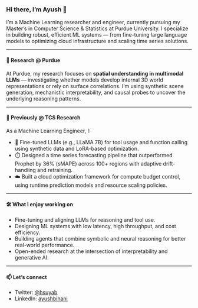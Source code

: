 
### Hi there, I’m Ayush 👋

I’m a Machine Learning researcher and engineer, currently pursuing my Master’s in Computer Science & Statistics at Purdue University. I specialize in building robust, efficient ML systems — from fine-tuning large language models to optimizing cloud infrastructure and scaling time series solutions.

---

#### 🧠 Research @ Purdue

At Purdue, my research focuses on **spatial understanding in multimodal LLMs** — investigating whether models develop internal 3D world representations or rely on surface correlations. I’m using synthetic scene generation, mechanistic interpretability, and causal probes to uncover the underlying reasoning patterns.

---

#### 💼 Previously @ TCS Research

As a Machine Learning Engineer, I:

* 🧠 Fine-tuned LLMs (e.g., LLaMA 7B) for tool usage and function calling using synthetic data and LoRA-based optimization.
* ⏱️ Designed a time series forecasting pipeline that outperformed Prophet by 36% (sMAPE) across 100+ regions with adaptive drift-handling and retraining.
* ☁️ Built a cloud optimization framework for compute budget control, using runtime prediction models and resource scaling policies.

---

#### 🛠️ What I enjoy working on

* Fine-tuning and aligning LLMs for reasoning and tool use.
* Designing ML systems with low latency, high throughput, and cost efficiency.
* Building agents that combine symbolic and neural reasoning for better real-world performance.
* Open-ended research at the intersection of interpretability and generative AI.

---

#### 📫 Let’s connect

* Twitter: [@hsuyab](https://twitter.com/hsuyab)
* LinkedIn: [ayushbihani](https://www.linkedin.com/in/ayushbihani/)
